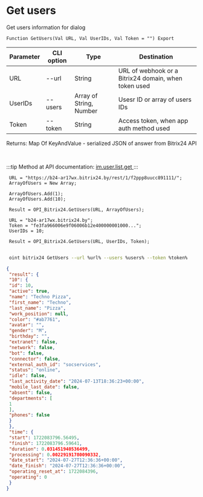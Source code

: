 ﻿---
sidebar_position: 4
---

# Get users
 Get users information for dialog



`Function GetUsers(Val URL, Val UserIDs, Val Token = "") Export`

 | Parameter | CLI option | Type | Destination |
 |-|-|-|-|
 | URL | --url | String | URL of webhook or a Bitrix24 domain, when token used |
 | UserIDs | --users | Array of String, Number | Usesr ID or array of users IDs |
 | Token | --token | String | Access token, when app auth method used |

 
 Returns: Map Of KeyAndValue - serialized JSON of answer from Bitrix24 API

<br/>

:::tip
Method at API documentation: [im.user.list.get ](https://dev.1c-bitrix.ru/learning/course/index.php?COURSE_ID=93&LESSON_ID=11493)
:::
<br/>


```bsl title="Code example"
 URL = "https://b24-ar17wx.bitrix24.by/rest/1/f2ppp8uucc891111/";
 ArrayOfUsers = New Array;
 
 ArrayOfUsers.Add(1);
 ArrayOfUsers.Add(10);
 
 Result = OPI_Bitrix24.GetUsers(URL, ArrayOfUsers);
 
 URL = "b24-ar17wx.bitrix24.by";
 Token = "fe3fa966006e9f06006b12e400000001000...";
 UserIDs = 10;
 
 Result = OPI_Bitrix24.GetUsers(URL, UserIDs, Token);
```
	


```sh title="CLI command example"
 
 oint bitrix24 GetUsers --url %url% --users %users% --token %token%

```

```json title="Result"
{
 "result": {
 "10": {
 "id": 10,
 "active": true,
 "name": "Techno Pizza",
 "first_name": "Techno",
 "last_name": "Pizza",
 "work_position": null,
 "color": "#ab7761",
 "avatar": "",
 "gender": "M",
 "birthday": "",
 "extranet": false,
 "network": false,
 "bot": false,
 "connector": false,
 "external_auth_id": "socservices",
 "status": "online",
 "idle": false,
 "last_activity_date": "2024-07-13T18:36:23+00:00",
 "mobile_last_date": false,
 "absent": false,
 "departments": [
 1
 ],
 "phones": false
 }
 },
 "time": {
 "start": 1722083796.56495,
 "finish": 1722083796.59641,
 "duration": 0.031451940536499,
 "processing": 0.00229191780090332,
 "date_start": "2024-07-27T12:36:36+00:00",
 "date_finish": "2024-07-27T12:36:36+00:00",
 "operating_reset_at": 1722084396,
 "operating": 0
 }
}
```
